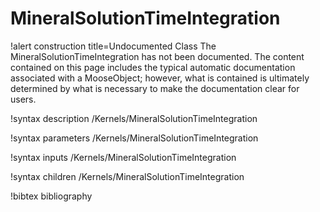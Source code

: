 <!-- MOOSE Documentation Stub: Remove this when content is added. -->

# MineralSolutionTimeIntegration

!alert construction title=Undocumented Class
The MineralSolutionTimeIntegration has not been documented. The content contained on this page includes the
typical automatic documentation associated with a MooseObject; however, what is contained is
ultimately determined by what is necessary to make the documentation clear for users.

!syntax description /Kernels/MineralSolutionTimeIntegration

!syntax parameters /Kernels/MineralSolutionTimeIntegration

!syntax inputs /Kernels/MineralSolutionTimeIntegration

!syntax children /Kernels/MineralSolutionTimeIntegration

!bibtex bibliography
